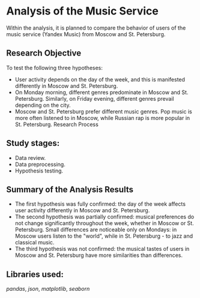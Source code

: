 # Analysis of the Music Service
Within the analysis, it is planned to compare the behavior of users of the music service (Yandex Music) from Moscow and St. Petersburg.

## Research Objective

To test the following three hypotheses:
- User activity depends on the day of the week, and this is manifested differently in Moscow and St. Petersburg.
- On Monday morning, different genres predominate in Moscow and St. Petersburg. Similarly, on Friday evening, different genres prevail depending on the city.
- Moscow and St. Petersburg prefer different music genres. Pop music is more often listened to in Moscow, while Russian rap is more popular in St. Petersburg.
Research Process

## Study stages:

- Data review.
- Data preprocessing.
- Hypothesis testing.

## Summary of the Analysis Results

- The first hypothesis was fully confirmed: the day of the week affects user activity differently in Moscow and St. Petersburg.
- The second hypothesis was partially confirmed: musical preferences do not change significantly throughout the week, whether in Moscow or St. Petersburg. Small differences are noticeable only on Mondays: in Moscow users listen to the "world", while in St. Petersburg - to jazz and classical music.
- The third hypothesis was not confirmed: the musical tastes of users in Moscow and St. Petersburg have more similarities than differences.

## Libraries used:

*pandas*,  *json*,  *matplotlib*, *seaborn*
